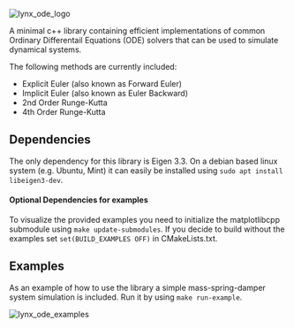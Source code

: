 
![lynx_ode_logo](https://github.com/manumerous/lynx-ode/assets/18735094/d2e58833-0f8e-4f13-a4f7-39ae9577021f)

A minimal c++ library containing efficient implementations of common Ordinary Differentail Equations (ODE) solvers that can be used to simulate dynamical systems. 

The following methods are currently included: 
- Explicit Euler (also known as Forward Euler)
- Implicit Euler (also known as Euler Backward)
- 2nd Order Runge-Kutta
- 4th Order Runge-Kutta

## Dependencies

The only dependency for this library is Eigen 3.3. On a debian based linux system (e.g. Ubuntu, Mint) it can easily be installed using `sudo apt install libeigen3-dev`.

#### Optional Dependencies for examples
To visualize the provided examples you need to initialize the matplotlibcpp submodule using `make update-submodules`. If you decide to build without the examples set `set(BUILD_EXAMPLES OFF)` in CMakeLists.txt. 

## Examples
As an example of how to use the library a simple mass-spring-damper system simulation is included. Run it by using `make run-example`. 

![lynx_ode_examples](https://github.com/manumerous/lynx-ode/assets/18735094/07afa4cc-b82b-4bfd-95d7-42e8a1b944c2)
